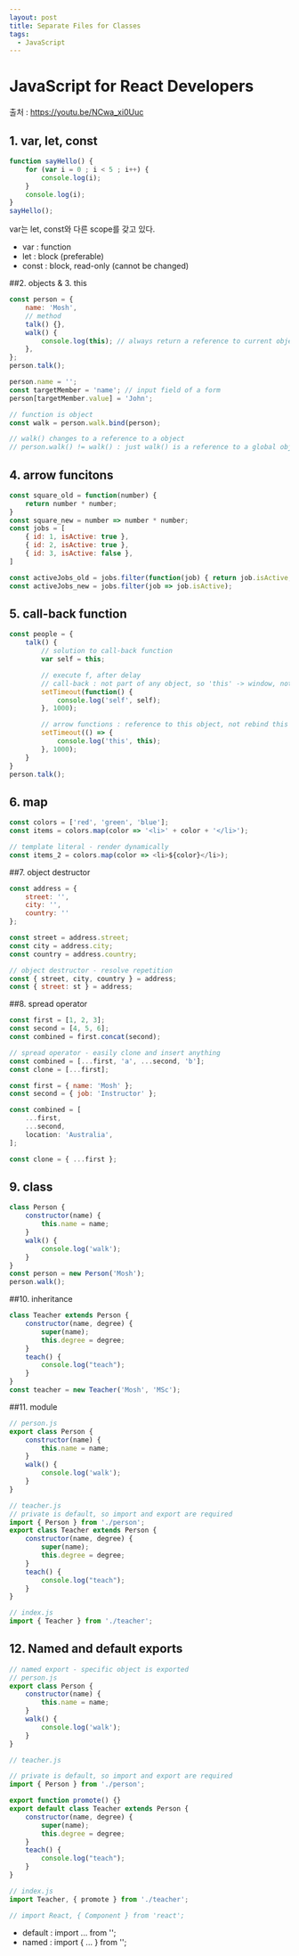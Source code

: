 ```yaml
---
layout: post
title: Separate Files for Classes
tags:
  - JavaScript
---
```


# JavaScript for React Developers
출처 : https://youtu.be/NCwa_xi0Uuc


## 1. var, let, const

```javascript
function sayHello() { 
    for (var i = 0 ; i < 5 ; i++) {
        console.log(i);
    }
    console.log(i);
}
sayHello();
```

var는 let, const와 다른 scope를 갖고 있다.
- var : function 
- let : block (preferable)
- const : block, read-only (cannot be changed)


##2. objects & 3. this

```javascript
const person = {
    name: 'Mosh',
    // method
    talk() {},
    walk() {
        console.log(this); // always return a reference to current object
    },
};
person.talk();

person.name = '';
const targetMember = 'name'; // input field of a form
person[targetMember.value] = 'John';

// function is object
const walk = person.walk.bind(person);

// walk() changes to a reference to a object
// person.walk() != walk() : just walk() is a reference to a global object
```


## 4. arrow funcitons 

```javascript
const square_old = function(number) {
    return number * number;
}
const square_new = number => number * number;
const jobs = [
    { id: 1, isActive: true },
    { id: 2, isActive: true },
    { id: 3, isActive: false },
]

const activeJobs_old = jobs.filter(function(job) { return job.isActive; });
const activeJobs_new = jobs.filter(job => job.isActive);
```


## 5. call-back function

```javascript
const people = {
    talk() {
        // solution to call-back function
        var self = this;

        // execute f, after delay
        // call-back : not part of any object, so 'this' -> window, not this object
        setTimeout(function() {
            console.log('self', self);
        }, 1000); 

        // arrow functions : reference to this object, not rebind this keyword
        setTimeout(() => {
            console.log('this', this);
        }, 1000); 
    }
}
person.talk();
```


## 6. map

```javascript
const colors = ['red', 'green', 'blue'];
const items = colors.map(color => '<li>' + color + '</li>');

// template literal - render dynamically
const items_2 = colors.map(color => <li>${color}</li>); 
```


##7. object destructor

```javascript
const address = {
    street: '',
    city: '',
    country: ''
};

const street = address.street;
const city = address.city;
const country = address.country;

// object destructor - resolve repetition
const { street, city, country } = address;
const { street: st } = address;

```


##8. spread operator

```javascript
const first = [1, 2, 3];
const second = [4, 5, 6];
const combined = first.concat(second);

// spread operator - easily clone and insert anything
const combined = [...first, 'a', ...second, 'b'];
const clone = [...first];

const first = { name: 'Mosh' };
const second = { job: 'Instructor' };

const combined = [ 
    ...first, 
    ...second, 
    location: 'Australia',
];

const clone = { ...first };
```


## 9. class

```javascript
class Person {
    constructor(name) {
        this.name = name;
    }
    walk() {
        console.log('walk');
    }
}
const person = new Person('Mosh');
person.walk();
```


##10. inheritance

```javascript
class Teacher extends Person {
    constructor(name, degree) {
        super(name);
        this.degree = degree;
    }
    teach() {
        console.log("teach");
    }
}
const teacher = new Teacher('Mosh', 'MSc');
```


##11. module

```javascript
// person.js
export class Person {
    constructor(name) {
		this.name = name;
    }
    walk() {
        console.log('walk');
    }
}

// teacher.js
// private is default, so import and export are required
import { Person } from './person';
export class Teacher extends Person {
    constructor(name, degree) {
        super(name);
        this.degree = degree;
    }
    teach() {
        console.log("teach");
    }
}

// index.js
import { Teacher } from './teacher';

```


## 12. Named and default exports

```javascript
// named export - specific object is exported
// person.js
export class Person {
    constructor(name) {
        this.name = name;
    }
    walk() {
        console.log('walk');
    }
}

// teacher.js

// private is default, so import and export are required
import { Person } from './person';

export function promote() {}
export default class Teacher extends Person {
    constructor(name, degree) {
        super(name);
        this.degree = degree;
    }
    teach() {
        console.log("teach");
    }
}

// index.js
import Teacher, { promote } from './teacher';

// import React, { Component } from 'react';
```

- default : import ... from '';
- named : import { ... } from '';